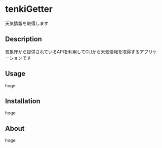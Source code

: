 # tenkiGetter

天気情報を取得します

## Description
気象庁から提供されているAPIを利用してCLIから天気情報を取得するアプリケーションです

## Usage
hoge

## Installation
hoge

## About
hoge
